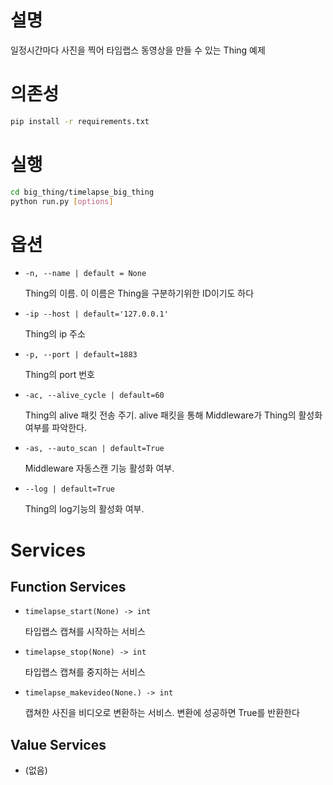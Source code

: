 # 설명

일정시간마다 사진을 찍어 타임랩스 동영상을 만들 수 있는 Thing 예제

# 의존성

```bash
pip install -r requirements.txt
```

# 실행

```bash
cd big_thing/timelapse_big_thing
python run.py [options]
```

# 옵션

- `-n, --name | default = None`
    
    Thing의 이름. 이 이름은 Thing을 구분하기위한 ID이기도 하다 
    
- `-ip --host | default='127.0.0.1'`
    
    Thing의 ip 주소
    
- `-p, --port | default=1883`
    
    Thing의 port 번호
    
- `-ac, --alive_cycle | default=60`
    
    Thing의 alive 패킷 전송 주기. alive 패킷을 통해 Middleware가 Thing의 활성화 여부를 파악한다. 
    
- `-as, --auto_scan | default=True`
    
    Middleware 자동스캔 기능 활성화 여부.
    
- `--log | default=True`
    
    Thing의 log기능의 활성화 여부. 
    

# Services

## Function Services

- `timelapse_start(None) -> int`
    
    타입랩스 캡쳐를 시작하는 서비스
    
- `timelapse_stop(None) -> int`
    
    타입랩스 캡쳐를 중지하는 서비스
    
- `timelapse_makevideo(None.) -> int`
    
    캡쳐한 사진을 비디오로 변환하는 서비스. 변환에 성공하면 True를 반환한다
    

## Value Services

- (없음)